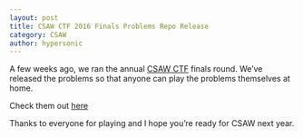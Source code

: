 ```yaml
---
layout: post
title: CSAW CTF 2016 Finals Problems Repo Release
category: CSAW
author: hypersonic
---
```


A few weeks ago, we ran the annual [CSAW CTF](https://ctf.csaw.io) finals round. We’ve released the problems so that anyone can play the problems themselves at home.

Check them out [here](https://github.com/isislab/CSAW-CTF-2016-Finals)

Thanks to everyone for playing and I hope you’re ready for CSAW next year.
